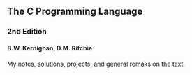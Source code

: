 ## The C Programming Language
### 2nd Edition
#### B.W. Kernighan, D.M. Ritchie 
My notes, solutions, projects, and general remaks on the text.
